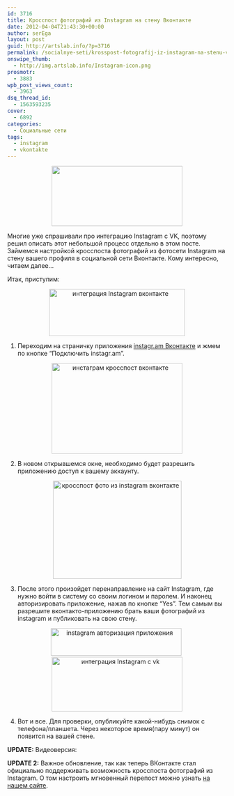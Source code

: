 ```yaml
---
id: 3716
title: Кросспост фотографий из Instagram на стену Вконтакте
date: 2012-04-04T21:43:30+00:00
author: serEga
layout: post
guid: http://artslab.info/?p=3716
permalink: /socialnye-seti/krosspost-fotografij-iz-instagram-na-stenu-vkontakte/
onswipe_thumb:
  - http://img.artslab.info/Instagram-icon.png
prosmotr:
  - 3883
wpb_post_views_count:
  - 3963
dsq_thread_id:
  - 1563593235
cover:
  - 6892
categories:
  - Социальные сети
tags:
  - instagram
  - vkontakte
---
```

<center>
  <a href="http://img.artslab.info/integraciya_instagram_vkonakte.jpg"><img src="http://img.artslab.info/integraciya_instagram_vkonakte-300x138.jpg" alt="" title="integraciya_instagram_vkonakte" width="300" height="138" class="aligncenter size-medium wp-image-4490" srcset="http://img.artslab.info/integraciya_instagram_vkonakte-300x138.jpg 300w, http://img.artslab.info/integraciya_instagram_vkonakte.jpg 574w" sizes="(max-width: 300px) 100vw, 300px" /></a>
</center>

Многие уже спрашивали про интеграцию Instagram с VK, поэтому решил описать этот небольшой процесс отдельно в этом посте. Займемся настройкой кросспоста фотографий из фотосети Instagram на стену вашего профиля в социальной сети Вконтакте. Кому интересно, читаем далее&#8230;

<!--more-->

Итак, приступим:

<center>
  <img src="http://img.artslab.info/vkontakte_instagram.jpg" alt="интеграция Instagram вконтакте" title="vkontakte_instagram" width="312" height="108" class="aligncenter size-full wp-image-4487" srcset="http://img.artslab.info/vkontakte_instagram.jpg 312w, http://img.artslab.info/vkontakte_instagram-300x103.jpg 300w" sizes="(max-width: 312px) 100vw, 312px" />
</center>

1. Переходим на страничку приложения [instagr.am Вконтакте](http://vk.com/app2328345_-27038667) и жмем по кнопке &#8220;Подключить instagr.am&#8221;.

<center>
  <a href="http://img.artslab.info/vkontakte_instagram_crosspost.jpg"><img src="http://img.artslab.info/vkontakte_instagram_crosspost-300x208.jpg" alt="инстаграм кросспост вконтакте" title="vkontakte_instagram_crosspost" width="300" height="208" class="aligncenter size-medium wp-image-4486" srcset="http://img.artslab.info/vkontakte_instagram_crosspost-300x208.jpg 300w, http://img.artslab.info/vkontakte_instagram_crosspost.jpg 562w" sizes="(max-width: 300px) 100vw, 300px" /></a>
</center>

2. В новом открывшемся окне, необходимо будет разрешить приложению доступ к вашему аккаунту.

<center>
  <a href="http://img.artslab.info/vkontakte_instagram_crosspost2.jpg"><img src="http://img.artslab.info/vkontakte_instagram_crosspost2.jpg" alt="кросспост фото из instagram вконтакте" title="vkontakte_instagram_crosspost2" width="295" height="225" class="aligncenter size-full wp-image-4485" /></a>
</center>

3. После этого произойдет перенаправление на сайт Instagram, где нужно войти в систему со своим логином и паролем. И наконец авторизировать приложение, нажав по кнопке &#8220;Yes&#8221;. Тем самым вы разрешите вконтакто-приложению брать ваши фотографий из instagram и публиковать на свою стену. 

<center>
  <a href="http://img.artslab.info/vkontakte_instagram_crosspost3.jpg"><img src="http://img.artslab.info/vkontakte_instagram_crosspost3-300x63.jpg" alt="instagram авторизация приложения" title="vkontakte_instagram_crosspost3" width="300" height="63" class="aligncenter size-medium wp-image-4484" srcset="http://img.artslab.info/vkontakte_instagram_crosspost3-300x63.jpg 300w, http://img.artslab.info/vkontakte_instagram_crosspost3.jpg 585w" sizes="(max-width: 300px) 100vw, 300px" /></a>&nbsp;<a href="http://img.artslab.info/vkontakte_instagram_crosspost4.jpg"><img src="http://img.artslab.info/vkontakte_instagram_crosspost4-300x125.jpg" alt="интеграция Instagram с vk" title="vkontakte_instagram_crosspost4" width="300" height="125" class="aligncenter size-medium wp-image-4483" srcset="http://img.artslab.info/vkontakte_instagram_crosspost4-300x125.jpg 300w, http://img.artslab.info/vkontakte_instagram_crosspost4.jpg 333w" sizes="(max-width: 300px) 100vw, 300px" /></a>
</center>

4. Вот и все. Для проверки, опубликуйте какой-нибудь снимок с телефона/планшета. Через некоторое время(пару минут) он появится на вашей стене.

**UPDATE:** Видеоверсия:



**UPDATE 2:** Важное обновление, так как теперь ВКонтакте стал официально поддерживать возможность кросспоста фотографий из Instagram. О том настроить мгновенный перепост можно узнать [на нашем сайте](http://artslab.info/socialnye-seti/import-foto-iz-instagram-na-svoyu-stranicu-vkontakte/ "Импорт фото из Instagram на свою страницу ВКонтакте").